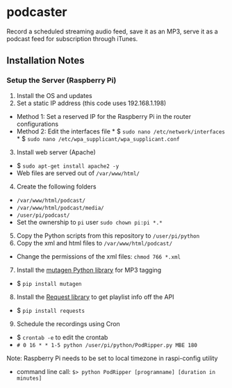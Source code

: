 # podcaster
Record a scheduled streaming audio feed, save it as an MP3, serve it as a podcast feed for subscription through iTunes.

## Installation Notes

### Setup the Server (Raspberry Pi)

1.  Install the OS and updates
2.  Set a static IP address (this code uses 192.168.1.198)
  *  Method 1:  Set a reserved IP for the Raspberry Pi in the router configurations
  *  Method 2:  Edit the interfaces file
    *  $ `sudo nano /etc/network/interfaces`
    *  $ `sudo nano /etc/wpa_supplicant/wpa_supplicant.conf`
3.  Install web server (Apache)
  *  $ `sudo apt-get install apache2 -y`
  *  Web files are served out of `/var/www/html/`
4.  Create the following folders
  *  `/var/www/html/podcast/`
  *  `/var/www/html/podcast/media/`
  *  `/user/pi/podcast/`
  *  Set the ownership to `pi` user `sudo chown pi:pi *.*`
5.  Copy the Python scripts from this repository to `/user/pi/python`
6.  Copy the xml and html files to `/var/www/html/podcast/`
  *  Change the permissions of the xml files: `chmod 766 *.xml`
7.  Install the [mutagen Python library](https://pypi.python.org/pypi/mutagen) for MP3 tagging
  *  $ `pip install mutagen`
8.  Install the [Request library](http://docs.python-requests.org) to get playlist info off the API
  *  $ `pip install requests`
9.  Schedule the recordings using Cron
  *  $ `crontab -e` to edit the crontab
  *  `# 0 16 * * 1-5 python /user/pi/python/PodRipper.py MBE 180`

Note:  Raspberry Pi needs to be set to local timezone in raspi-config utility

* command line call:
`$> python PodRipper [programname] [duration in minutes]`
